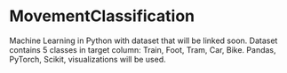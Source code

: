# MovementClassification
Machine Learning in Python with dataset that will be linked soon. Dataset contains 5 classes in target column: Train, Foot, Tram, Car, Bike. Pandas, PyTorch, Scikit, visualizations will be used.
